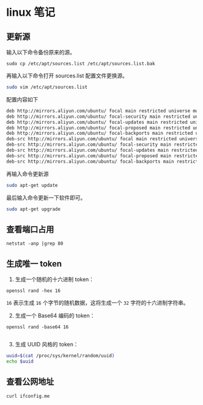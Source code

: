 # linux 笔记

## 更新源

输入以下命令备份原来的源。

```shell
sudo cp /etc/apt/sources.list /etc/apt/sources.list.bak
```

再输入以下命令打开 sources.list 配置文件更换源。

```bash
sudo vim /etc/apt/sources.list
```

配置内容如下

```bash
deb http://mirrors.aliyun.com/ubuntu/ focal main restricted universe multiverse
deb http://mirrors.aliyun.com/ubuntu/ focal-security main restricted universe multiverse
deb http://mirrors.aliyun.com/ubuntu/ focal-updates main restricted universe multiverse
deb http://mirrors.aliyun.com/ubuntu/ focal-proposed main restricted universe multiverse
deb http://mirrors.aliyun.com/ubuntu/ focal-backports main restricted universe multiverse
deb-src http://mirrors.aliyun.com/ubuntu/ focal main restricted universe multiverse
deb-src http://mirrors.aliyun.com/ubuntu/ focal-security main restricted universe multiverse
deb-src http://mirrors.aliyun.com/ubuntu/ focal-updates main restricted universe multiverse
deb-src http://mirrors.aliyun.com/ubuntu/ focal-proposed main restricted universe multiverse
deb-src http://mirrors.aliyun.com/ubuntu/ focal-backports main restricted universe multiverse
```

再输入命令更新源

```bash
sudo apt-get update
```

最后输入命令更新一下软件即可。

```bash
sudo apt-get upgrade
```

## 查看端口占用

`netstat -anp |grep 80`

## 生成唯一 token

1. 生成一个随机的十六进制 token：

```shell
openssl rand -hex 16

```

`16` 表示生成 `16` 个字节的随机数据，这将生成一个 `32` 字符的十六进制字符串。

2. 生成一个 Base64 编码的 token：

```shell
openssl rand -base64 16


```

3. 生成 UUID 风格的 token：

```bash
uuid=$(cat /proc/sys/kernel/random/uuid)
echo $uuid

```


## 查看公网地址

```bash
curl ifconfig.me
```
